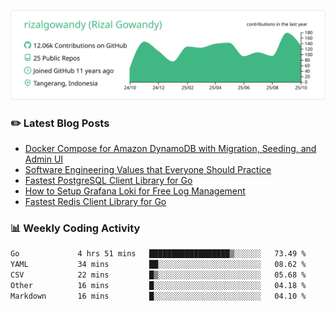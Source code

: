 ![profile-details](profile-summary-card-output/vue/0-profile-details.svg)

### :pencil2: Latest Blog Posts
<!-- BLOG-POST-LIST:START -->
- [Docker Compose for Amazon DynamoDB with Migration, Seeding, and Admin UI](https://medium.com/geekculture/docker-compose-for-amazon-dynamodb-with-migration-seeding-and-admin-ui-db11a348cc6a?source=rss-5763b0f1aba6------2)
- [Software Engineering Values that Everyone Should Practice](https://levelup.gitconnected.com/software-engineering-values-that-everyone-should-practice-c980d00cd103?source=rss-5763b0f1aba6------2)
- [Fastest PostgreSQL Client Library for Go](https://levelup.gitconnected.com/fastest-postgresql-client-library-for-go-579fa97909fb?source=rss-5763b0f1aba6------2)
- [How to Setup Grafana Loki for Free Log Management](https://levelup.gitconnected.com/how-to-setup-grafana-loki-for-free-log-management-ceb60558503c?source=rss-5763b0f1aba6------2)
- [Fastest Redis Client Library for Go](https://levelup.gitconnected.com/fastest-redis-client-library-for-go-7993f618f5ab?source=rss-5763b0f1aba6------2)
<!-- BLOG-POST-LIST:END -->

### 📊 Weekly Coding Activity
<!--START_SECTION:waka-->

```txt
Go             4 hrs 51 mins   ██████████████████▒░░░░░░   73.49 %
YAML           34 mins         ██░░░░░░░░░░░░░░░░░░░░░░░   08.62 %
CSV            22 mins         █▒░░░░░░░░░░░░░░░░░░░░░░░   05.68 %
Other          16 mins         █░░░░░░░░░░░░░░░░░░░░░░░░   04.18 %
Markdown       16 mins         █░░░░░░░░░░░░░░░░░░░░░░░░   04.10 %
```

<!--END_SECTION:waka-->
